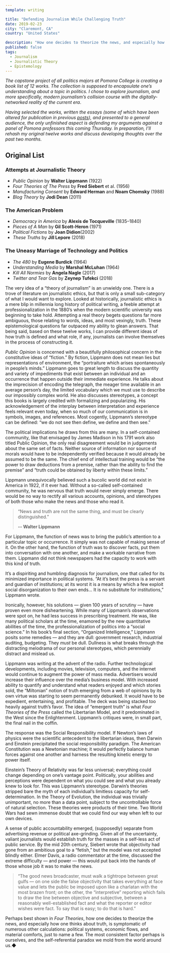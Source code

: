 ```yaml
---
template: writing

title: "Defending Journalism While Challenging Truth"
date: 2019-02-23
city: "Claremont, CA"
country: "United States"

description: "How one decides to theorize the news, and especially how one thinks about truth, is symptomatic of numerous other calculations: political systems, economic flows, and material comforts. The most consistent factor is ourselves, and the self-referential paradox we mold from the world around us."
published: false
tags:
  - Journalism
  - Journalistic Theory
  - Epistemology
---
```


_The capstone project of all politics majors at Pomona College is creating a book list of 12 works. The collection is supposed to encapsulate one’s understanding about a topic in politics. I chose to explore journalism, and more specifically, modern journalism’s collision course with the digitally-networked reality of the current era_.

_Having selected the works, written the essays (some of which have been altered for publication in previous [posts](https://medium.com/@elibenton/post-truth-journalism-fits-a-post-technology-america-ef841b471ad)), and presented to a general audience, the only unfinished aspect is defending my arguments against a panel of Pomona professors this coming Thursday. In preparation, I’ll rehash my original twelve works and discuss developing thoughts over the past two months._

## Original List

### Attempts at Journalistic Theory

- _Public Opinion_ by **Walter Lippmann** (1922)
- _Four Theories of The Press_ by **Fred Siebert** et al. (1956)
- _Manufacturing Consent_ by **Edward Herman** and **Noam Chomsky** (1988)
- _Blog Theory_ by **Jodi Dean** (2011)

### The American Problem

- _Democracy in America_ by **Alexis de Tocqueville** (1835–1840)
- _Pieces of A Man_ by **Gil Scott-Heron** (1971)
- _Political Fictions_ by **Joan Didion**(2002)
- _These Truths_ by **Jill Lepore** (2018)

### The Uneasy Marriage of Technology and Politics

- _The 480_ by **Eugene Burdick** (1964)
- _Understanding Media_ by **Marshal McLuhan** (1964)
- _Kill All Normies_ by **Angela Nagle** (2017)
- _Twitter and Tear Gas_ by **Zeynep Tufekci** (2018)

The very idea of a “theory of journalism” is an unwieldy one. There is a trove of literature on journalistic ethics, but that is only a small sub-category of what I would want to explore. Looked at historically, journalistic ethics is a mere blip in millennia long history of political writing, a feeble attempt at professionalization in the 1880’s when the modern scientific university was beginning to take hold. Attempting a real theory begets questions far more ambiguous, those relating to words, ideas, and most vexingly, truth. These epistemological questions far outpaced my ability to glean answers. That being said, based on these twelve works, I can provide different ideas of how truth is defined and what role, if any, journalists can involve themselves in the process of constructing it.

_Public Opinion_ is concerned with a beautifully philosophical concern in the constitutive ideas of “fiction.” By fiction, Lippmann does not mean lies but representations of environment, the “portraiture which arises spontaneously in people’s minds.” Lippmann goes to great length to discuss the quantity and variety of impediments that exist between an individual and an occurrence that happen outside their immediate experience. He talks about the imprecision of encoding the telegraph, the meager time available in an average person’s day, the limited vocabulary which we must use to describe our impossibly complex world. He also discusses stereotypes, a concept this books is largely credited with formalizing and popularizing. His acknowledgement of the interplay between interpretation and experience feels relevant even today, when so much of our communication is in symbols, images, and references. Most cogently, Lippmann’s stereotype can be defined: “we do not see then define, we define and then see.”

The political implications he draws from this are many. In a self-contained community, like that envisaged by James Madison in his 1791 work also titled Public Opinion, the only real disagreement would be in judgements about the same set of facts. Neither source of information nor source of morals would have to be independently verified because it would already be assumed to be the same. The chief end of intellectual training would be “the power to draw deductions from a premise, rather than the ability to find the premise” and “truth could be obtained by liberty within these limits.”

Lippmann unequivocally believed such a bucolic world did not exist in America in 1922, if it ever had. Without a so-called self-contained community, he was nervous that truth would never simply emerge. There would be no way to rectify all various accounts, opinions, and stereotypes of both those who make the news and those who read it.

> “News and truth are not the same thing, and must be clearly distinguished.”
>
> **-- Walter Lippmann**

For Lippmann, the function of news was to bring the public’s attention to a particular topic or occurrence. It simply was not capable of making sense of it. On the other hand, the function of truth was to discover facts, put them into conversation with one another, and make a workable narrative from them. Lippmann did not think newspapers had the capacity to work with this kind of truth.

It’s a dispiriting and humbling diagnosis for journalism, one that called for its minimized importance in political systems. “At it’s best the press is a servant and guardian of institutions; at its worst it is a means by which a few exploit social disorganization to their own ends… It is no substitute for institutions,” Lippmann wrote.

Ironically, however, his solutions — given 100 years of scrutiny — have proven even more disheartening. While many of Lippmann’s observations were spot on, he had less success in prescribing treatment. He was, like many political scholars at the time, enamored by the new quantitative abilities of the time, the professionalization of politics into a “social science.” In his book’s final section, “Organized Intelligence,” Lippmann posits some remedies — and they are dull: government research, industrial auditing, budgeting. They _must_ be dull. Dullness is what breaks through the distracting melodrama of our personal stereotypes, which perennially distract and mislead us.

Lippmann was writing at the advent of the radio. Further technological developments, including movies, television, computers, and the internet would continue to augment the power of mass media. Advertisers would increase their influence over the media’s business model. With increased ability to quantify and understand what readers enjoyed and which stories sold, the “Miltonian” notion of truth emerging from a web of opinions by its own virtue was starting to seem permanently debunked. It would have to be expedient, entertaining, and profitable. The deck was being stacked too heavily against truth’s favor. The idea of “emergent truth” is what _Four Theories of the Press_ called the Libertarian Model, and it predominated in the West since the Enlightenment. Lippmann’s critiques were, in small part, the final nail in the coffin.

The response was the Social Responsibility model. If Newton’s laws of physics were the scientific antecedent to the libertarian ideas, then Darwin and Einstein precipitated the social responsibility paradigm. The American Constitution was a Newtonian machine; it would perfectly balance human forces against one another and harness the resulting kinetic energy to power itself.

Einstein’s Theory of Relativity was far less universal; everything could change depending on one’s vantage point. Politically, your abilities and perceptions were dependent on what you could see and what you already knew to look for. This was Lippmann’s stereotype. Darwin’s theories stripped bare the myth of each individual’s limitless capacity for self-determination. In the Theory of Evolution, the individual was trivially unimportant, no more than a data point, subject to the uncontrollable force of natural selection. These theories were products of their time. Two World Wars had sewn immense doubt that we could find our way when left to our own devices.

A sense of public accountability emerged, (supposedly) separate from advertising revenue or political axe-grinding. Given all of the uncertainty, valiant journalists would establish truth for the masses in a self-less act of public service. By the mid 20th century, Siebert wrote that objectivity had gone from an ambitious goal to a “fetish,” but the model was not accepted blindly either. Elmer Davis, a radio commentator at the time, discussed the extreme difficulty — and power — this would put back into the hands of those whose job it was to make the news.

> “The good news broadcaster, must walk a tightrope between great gulfs — on one side the false objectivity that takes everything at face value and lets the public be imposed upon like a charlatan with the most brazen front; on the other, the “interpretive” reporting which fails to draw the line between objective and subjective, between a reasonably well-established fact and what the reporter or editor wishes were fact. To say that is easy; to do that is hard.”

Perhaps best shown in _Four Theories_, how one decides to theorize the news, and especially how one thinks about truth, is symptomatic of numerous other calculations: political systems, economic flows, and material comforts, just to name a few. The most consistent factor perhaps is ourselves, and the self-referential paradox we mold from the world around us.◆
